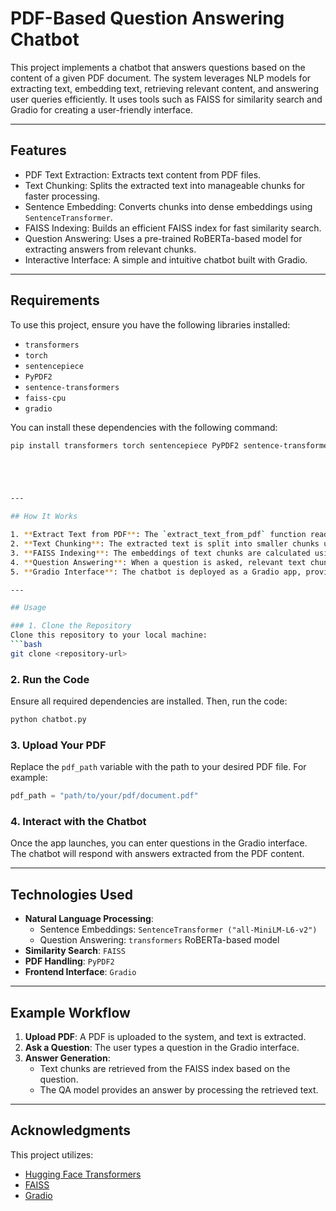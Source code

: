 # PDF-Based Question Answering Chatbot

This project implements a chatbot that answers questions based on the content of a given PDF document. The system leverages NLP models for extracting text, embedding text, retrieving relevant content, and answering user queries efficiently. It uses tools such as FAISS for similarity search and Gradio for creating a user-friendly interface.

---

## Features

- PDF Text Extraction: Extracts text content from PDF files.
- Text Chunking: Splits the extracted text into manageable chunks for faster processing.
- Sentence Embedding: Converts chunks into dense embeddings using `SentenceTransformer`.
- FAISS Indexing: Builds an efficient FAISS index for fast similarity search.
- Question Answering: Uses a pre-trained RoBERTa-based model for extracting answers from relevant chunks.
- Interactive Interface: A simple and intuitive chatbot built with Gradio.

---

## Requirements

To use this project, ensure you have the following libraries installed:

- `transformers`
- `torch`
- `sentencepiece`
- `PyPDF2`
- `sentence-transformers`
- `faiss-cpu`
- `gradio`

You can install these dependencies with the following command:
```bash
pip install transformers torch sentencepiece PyPDF2 sentence-transformers faiss-cpu gradio





---

## How It Works

1. **Extract Text from PDF**: The `extract_text_from_pdf` function reads and extracts text from the provided PDF file.
2. **Text Chunking**: The extracted text is split into smaller chunks using the `split_text_into_chunks` function to speed up processing.
3. **FAISS Indexing**: The embeddings of text chunks are calculated using `SentenceTransformer` and stored in a FAISS index for efficient retrieval.
4. **Question Answering**: When a question is asked, relevant text chunks are retrieved using FAISS. The pre-trained RoBERTa model then provides an answer based on these chunks.
5. **Gradio Interface**: The chatbot is deployed as a Gradio app, providing a clean and simple interface for user interaction.

---

## Usage

### 1. Clone the Repository
Clone this repository to your local machine:
```bash
git clone <repository-url>
```

### 2. Run the Code
Ensure all required dependencies are installed. Then, run the code:
```bash
python chatbot.py
```

### 3. Upload Your PDF
Replace the `pdf_path` variable with the path to your desired PDF file. For example:
```python
pdf_path = "path/to/your/pdf/document.pdf"
```

### 4. Interact with the Chatbot
Once the app launches, you can enter questions in the Gradio interface. The chatbot will respond with answers extracted from the PDF content.

---


## Technologies Used

- **Natural Language Processing**:
  - Sentence Embeddings: `SentenceTransformer ("all-MiniLM-L6-v2")`
  - Question Answering: `transformers` RoBERTa-based model
- **Similarity Search**: `FAISS`
- **PDF Handling**: `PyPDF2`
- **Frontend Interface**: `Gradio`

---

## Example Workflow

1. **Upload PDF**: A PDF is uploaded to the system, and text is extracted.
2. **Ask a Question**: The user types a question in the Gradio interface.
3. **Answer Generation**:
   - Text chunks are retrieved from the FAISS index based on the question.
   - The QA model provides an answer by processing the retrieved text.

---



## Acknowledgments

This project utilizes:
- [Hugging Face Transformers](https://huggingface.co/transformers)
- [FAISS](https://github.com/facebookresearch/faiss)
- [Gradio](https://gradio.app/)


